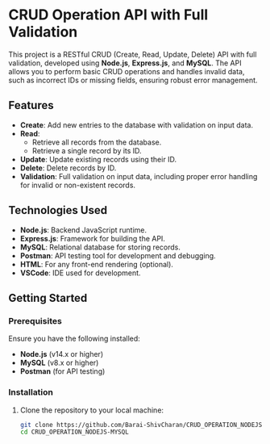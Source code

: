 # CRUD Operation API with Full Validation

This project is a RESTful CRUD (Create, Read, Update, Delete) API with full validation, developed using **Node.js**, **Express.js**, and **MySQL**. The API allows you to perform basic CRUD operations and handles invalid data, such as incorrect IDs or missing fields, ensuring robust error management.

## Features
- **Create**: Add new entries to the database with validation on input data.
- **Read**: 
  - Retrieve all records from the database.
  - Retrieve a single record by its ID.
- **Update**: Update existing records using their ID.
- **Delete**: Delete records by ID.
- **Validation**: Full validation on input data, including proper error handling for invalid or non-existent records.

## Technologies Used
- **Node.js**: Backend JavaScript runtime.
- **Express.js**: Framework for building the API.
- **MySQL**: Relational database for storing records.
- **Postman**: API testing tool for development and debugging.
- **HTML**: For any front-end rendering (optional).
- **VSCode**: IDE used for development.

## Getting Started

### Prerequisites
Ensure you have the following installed:
- **Node.js** (v14.x or higher)
- **MySQL** (v8.x or higher)
- **Postman** (for API testing)

### Installation
1. Clone the repository to your local machine:
   ```bash
   git clone https://github.com/Barai-ShivCharan/CRUD_OPERATION_NODEJS-MYSQL.git
   cd CRUD_OPERATION_NODEJS-MYSQL
